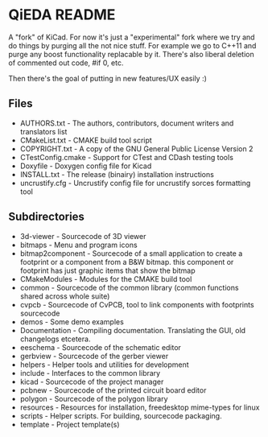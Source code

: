 QiEDA README
============
A "fork" of KiCad. For now it's just a "experimental" fork where we try and do things by purging all
the not nice stuff. For example we go to C++11 and purge any boost functionality replacable by it. There's also liberal deletion of commented out code, #if 0, etc.

Then there's the goal of putting in new features/UX easily :)


Files
-----
- AUTHORS.txt         - The authors, contributors, document writers and translators list
- CMakeList.txt       - CMAKE build tool script
- COPYRIGHT.txt       - A copy of the GNU General Public License Version 2
- CTestConfig.cmake   - Support for CTest and CDash testing tools
- Doxyfile            - Doxygen config file for Kicad
- INSTALL.txt         - The release (binairy) installation instructions
- uncrustify.cfg      - Uncrustify config file for uncrustify sorces formatting tool

Subdirectories
--------------
- 3d-viewer      - Sourcecode of 3D viewer
- bitmaps        - Menu and program icons
- bitmap2component - Sourcecode of a small application to create a footprint or a component from a B&W bitmap. this component or footprint has just graphic items that show the bitmap
- CMakeModules   - Modules for the CMAKE build tool
- common         - Sourcecode of the common library (common functions shared across whole suite)
- cvpcb          - Sourcecode of CvPCB, tool to link components with footprints sourcecode
- demos          - Some demo examples
- Documentation  - Compiling documentation. Translating the GUI, old changelogs etcetera.
- eeschema       - Sourcecode of the schematic editor
- gerbview       - Sourcecode of the gerber viewer
- helpers        - Helper tools and utilities for development
- include        - Interfaces to the common library
- kicad          - Sourcecode of the project manager
- pcbnew         - Sourcecode of the printed circuit board editor
- polygon        - Sourcecode of the polygon library
- resources      - Resources for installation, freedesktop mime-types for linux
- scripts        - Helper scripts. For building, sourcecode packaging.
- template       - Project template(s)
